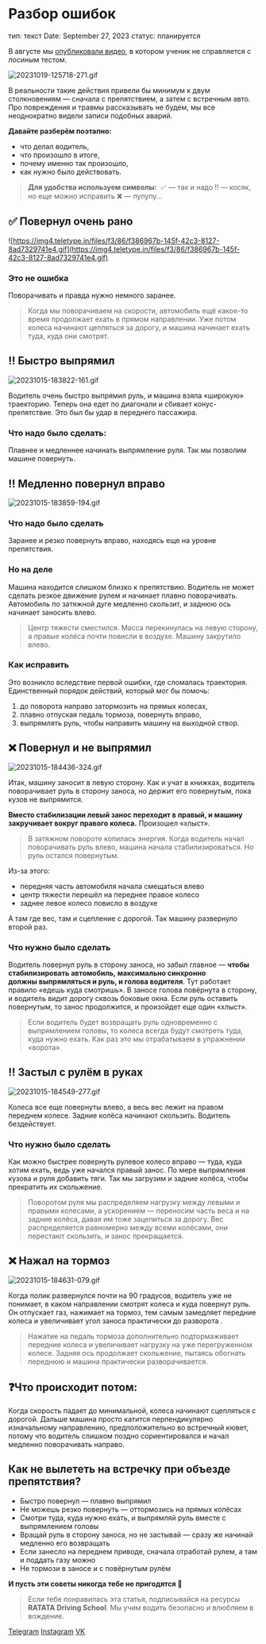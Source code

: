 # Разбор ошибок

тип: текст
Date: September 27, 2023
статус: планируется

В августе мы [опубликовали видео](https://t.me/ratataschool/148), в котором ученик не справляется с лосиным тестом.

![20231019-125718-271.gif](/img/20231019-125718-271.gif)

В реальности такие действия привели бы минимум к двум столкновениям — сначала с препятствием, а затем с встречным авто. Про повреждения и травмы рассказывать не будем, мы все неоднократно видели записи подобных аварий.

**Давайте разберём поэтапно:**

- что делал водитель,
- что произошло в итоге,
- почему именно так произошло,
- как нужно было действовать.

> **Для удобства используем символы:** 
✅ — так и надо 
‼️ — косяк, но еще можно исправить 
❌ — пупупу…
> 

## ✅ Повернул очень рано

![https://img4.teletype.in/files/f3/86/f386967b-145f-42c3-8127-8ad7329741e4.gif](https://img4.teletype.in/files/f3/86/f386967b-145f-42c3-8127-8ad7329741e4.gif)

### Это не ошибка

Поворачивать и правда нужно немного заранее.

> Когда мы поворачиваем на скорости, автомобиль ещё какое-то время продолжает ехать в прямом направлении. Уже потом колеса начинают цепляться за дорогу, и машина начинает ехать туда, куда они смотрят.
> 

## ‼️ Быстро выпрямил

![20231015-183822-161.gif](/img/20231015-183822-161.gif)

Водитель очень быстро выпрямил руль, и машина взяла «широкую» траекторию. Теперь она едет по диагонали и сбивает конус-препятствие. Это был бы удар в переднего пассажира.

### Что надо было сделать:

Плавнее и медленнее начинать выпрямление руля. Так мы позволим машине повернуть.

## ‼️ Медленно повернул вправо

![20231015-183859-194.gif](/img/20231015-183859-194.gif)

### Что надо было сделать

Заранее и резко повернуть вправо, находясь еще на уровне препятствия.

### Но на деле

Машина находится слишком близко к препятствию. Водитель не может сделать резкое движение рулем и начинает плавно поворачивать. Автомобиль по затяжной дуге медленно скользит, и заднюю ось начинает заносить влево.

> Центр тяжести сместился. Масса перекинулась на левую сторону, а правые колёса почти повисли в воздухе. Машину закрутило влево.
> 

### Как исправить

Это возникло вследствие первой ошибки, где сломалась траектория. Единственный порядок действий, который мог бы помочь:

1. до поворота направо затормозить на прямых колесах,
2. плавно отпуская педаль тормоза, повернуть вправо,
3. выпрямлять руль, чтобы направить машину на выходной створ.

## ❌ Повернул и не выпрямил

![20231015-184436-324.gif](/img/20231015-184436-324.gif)

Итак, машину заносит в левую сторону. Как и учат в книжках, водитель поворачивает руль в сторону заноса, но держит его повернутым, пока кузов не выпрямится.

**Вместо стабилизации левый занос переходит в правый, и машину закручивает вокруг правого колеса.** Произошел «хлыст».

> В затяжном повороте копилась энергия. Когда водитель начал поворачивать руль влево, машина начала стабилизироваться. Но руль остался повернутым.
> 

Из-за этого:

- передняя часть автомобиля начала смещаться влево
- центр тяжести перешёл на переднее правое колесо
- заднее левое колесо повисло в воздухе

А там где вес, там и сцепление с дорогой. Так машину развернуло второй раз.

### Что нужно было сделать

Водитель повернул руль в сторону заноса, но забыл главное — **чтобы стабилизировать автомобиль, максимально синхронно должны выпрямляться и руль, и голова водителя**. Тут работает правило «едешь куда смотришь». В заносе голова повёрнута в сторону, и водитель видит дорогу сквозь боковые окна. Если руль оставить повернутым, то занос продолжится, и произойдет еще один «хлыст».

> Если водитель будет возвращать руль одновременно с выпрямлением головы, то колеса всегда будут смотреть туда, куда нужно ехать. Как раз это мы отрабатываем в упражнении «ворота».
> 

## ‼️ Застыл с рулём в руках

![20231015-184549-277.gif](/img/20231015-184549-277.gif)

Колеса все еще повернуты влево, а весь вес лежит на правом переднем колесе. Задние колёса начинают скользить. Водитель бездействует.

### Что нужно было сделать

Как можно быстрее повернуть рулевое колесо вправо — туда, куда хотим ехать, ведь уже начался правый занос. По мере выпрямления кузова и руля добавить тяги. Так мы загрузим и задние колёса, чтобы прекратить их скольжение.

> Поворотом руля мы распределяем нагрузку между левыми и правыми колесами, а ускорением — переносим часть веса и на задние колёса, давая им тоже зацепиться за дорогу. Вес распределяется равномерно между всеми колёсами, они перестают скользить, и занос прекращается.
> 

## ❌ Нажал на тормоз

![20231015-184631-079.gif](/img/20231015-184631-079.gif)

Когда полик развернулся почти на 90 градусов, водитель уже не понимает, в каком направлении смотрят колеса и куда повернут руль. Он отпускает газ, нажимает на тормоз, тем самым замедляет передние колеса и увеличивает угол заноса практически до разворота .

> Нажатие на педаль тормоза дополнительно подтормаживает передние колеса и увеличивает нагрузку на уже перегруженном колесе. Задняя ось продолжает скольжение, пытаясь обогнать переднюю и машина практически разворачивается.
> 

## ❓Что происходит потом:

Когда скорость падает до минимальной, колеса начинают сцепляться с дорогой. Дальше машина просто катится перпендикулярно изначальному направлению, предположительно во встречный кювет, потому что водитель слишком поздно сориентировался и начал медленно поворачивать направо.

## Как не вылететь на встречку при объезде препятствия?

- Быстро повернул — плавно выпрямил
- Не можешь резко повернуть — оттормозись на прямых колёсах
- Смотри туда, куда нужно ехать, и выпрямляй руль вместе с выпрямлением головы
- Вращай руль в сторону заноса, но не застывай — сразу же начинай медленно его возвращать
- Если занесло на переднем приводе, сначала отработай рулем, а там и поддать газу можно
- Не тормози в заносе и с повёрнутым рулём

**И пусть эти советы никогда тебе не пригодятся 🫶**

> Если тебе понравилась эта статья, подписывайся на ресурсы **RATATA Driving School**. Мы учим водить безопасно и влюбляем в вождение.

[Telegram](https://t.me/ratataschool)
[Instagram](http://instagram.com/@ratataschool)
[VK](http://vk.com/ratataschool)
>